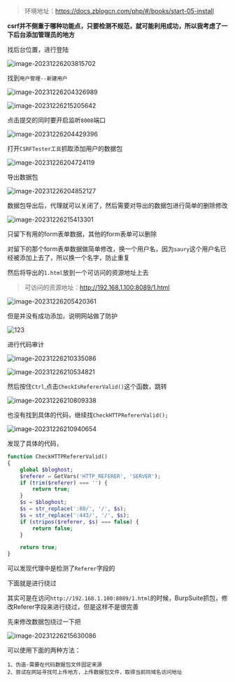 > 环境地址：https://docs.zblogcn.com/php/#/books/start-05-install

**csrf并不侧重于哪种功能点，只要检测不规范，就可能利用成功，所以我考虑了一下后台添加管理员的地方**

找后台位置，进行登陆

![image-20231226203815702](./imgs/image-20231226203815702.png)

找到`用户管理--新建用户`

![image-20231226204326989](./imgs/image-20231226204326989.png)



![image-20231226215205642](./imgs/image-20231226215205642.png)





点击提交的同时要开启监听`8008`端口

![image-20231226204429396](./imgs/image-20231226204429396.png)

打开`CSRFTester工具`抓取添加用户的数据包



![image-20231226204724119](./imgs/image-20231226204724119.png)

导出数据包

![image-20231226204852127](./imgs/image-20231226204852127.png)

数据包导出后，代理就可以关闭了，然后需要对导出的数据包进行简单的删除修改

![image-20231226215413301](./imgs/image-20231226215413301.png)

只留下有用的form表单数据，其他的form表单可以删除

对留下的那个form表单数据做简单修改，换一个用户名，因为`saury`这个用户名已经被添加上去了，所以换一个名字，防止重复

然后将导出的`1.html`放到一个可访问的资源地址上去

> 可访问的资源地址：http://192.168.1.100:8089/1.html

![image-20231226205420361](./imgs/image-20231226205420361.png)

但是并没有成功添加，说明网站做了防护

![123](./imgs/123.gif)

进行代码审计

![image-20231226210335086](./imgs/image-20231226210335086.png)



![image-20231226210534821](./imgs/image-20231226210534821.png)

然后按住`Ctrl`,点击`CheckIsRefererValid()`这个函数，跳转



![image-20231226210809338](./imgs/image-20231226210809338.png)

也没有找到具体的代码，继续找`CheckHTTPRefererValid();`

![image-20231226210940654](./imgs/image-20231226210940654.png)

发现了具体的代码，

```php
function CheckHTTPRefererValid()
{
    global $bloghost;
    $referer = GetVars('HTTP_REFERER', 'SERVER');
    if (trim($referer) === '') {
        return true;
    }
    $s = $bloghost;
    $s = str_replace(':80/', '/', $s);
    $s = str_replace(':443/', '/', $s);
    if (stripos($referer, $s) === false) {
        return false;
    }

    return true;
}
```

可以发现代理中是检测了`Referer`字段的

下面就是进行绕过

其实可是在访问`http://192.168.1.100:8089/1.html`的时候，BurpSuite抓包，修改Referer字段来进行绕过，但是这样不是很完善

先来修改数据包绕过一下把

![image-20231226215630086](./imgs/image-20231226215630086.png)





可以使用下面的两种方法：

```
1、伪造-需要在代码数据包文件固定来源
2、尝试在网站寻找可上传地方，上传数据包文件，取得当前同域名访问地址
```



